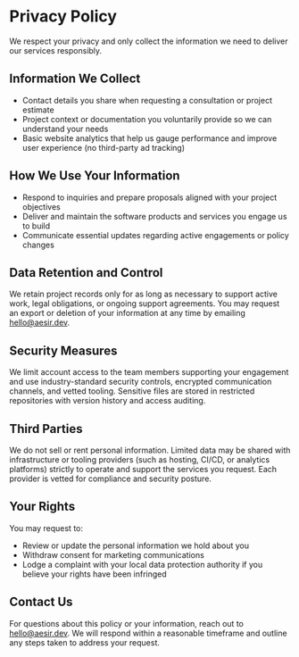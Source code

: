 # Privacy Policy

We respect your privacy and only collect the information we need to deliver our services responsibly.

## Information We Collect
- Contact details you share when requesting a consultation or project estimate
- Project context or documentation you voluntarily provide so we can understand your needs
- Basic website analytics that help us gauge performance and improve user experience (no third-party ad tracking)

## How We Use Your Information
- Respond to inquiries and prepare proposals aligned with your project objectives
- Deliver and maintain the software products and services you engage us to build
- Communicate essential updates regarding active engagements or policy changes

## Data Retention and Control
We retain project records only for as long as necessary to support active work, legal obligations, or ongoing support agreements. You may request an export or deletion of your information at any time by emailing [hello@aesir.dev](mailto:hello@aesir.dev).

## Security Measures
We limit account access to the team members supporting your engagement and use industry-standard security controls, encrypted communication channels, and vetted tooling. Sensitive files are stored in restricted repositories with version history and access auditing.

## Third Parties
We do not sell or rent personal information. Limited data may be shared with infrastructure or tooling providers (such as hosting, CI/CD, or analytics platforms) strictly to operate and support the services you request. Each provider is vetted for compliance and security posture.

## Your Rights
You may request to:
- Review or update the personal information we hold about you
- Withdraw consent for marketing communications
- Lodge a complaint with your local data protection authority if you believe your rights have been infringed

## Contact Us
For questions about this policy or your information, reach out to [hello@aesir.dev](mailto:hello@aesir.dev). We will respond within a reasonable timeframe and outline any steps taken to address your request.
